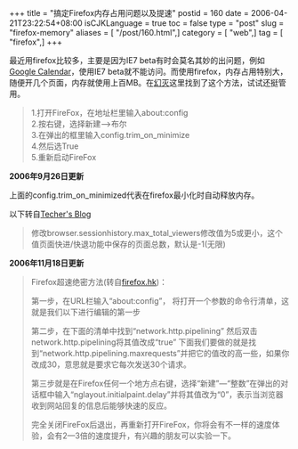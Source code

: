 +++
title = "搞定Firefox内存占用问题以及提速"
postid = 160
date = 2006-04-21T23:22:54+08:00
isCJKLanguage = true
toc = false
type = "post"
slug = "firefox-memory"
aliases = [ "/post/160.html",]
category = [ "web",]
tag = [ "firefox",]
+++


最近用firefox比较多，主要是因为IE7
beta有时会莫名其妙的出问题，例如[Google
Calendar](http://Calendar.google.com)，使用IE7
beta就不能访问。而使用firefox，内存占用特别大，随便开几个页面，内存就使用上百MB。在[幻灭](http://www.kenwong.cn/post/easy-hack-to-reduce-firefox-ram-usage.html)这里找到了这个方法，试试还挺管用。

> 1.打开FireFox，在地址栏里输入about:config  
>  2.按右键，选择新建——\>布尔  
>  3.在弹出的框里输入config.trim\_on\_minimize  
>  4.然后选True  
>  5.重新启动FireFox

**2006年9月26日更新**

上面的config.trim\_on\_minimized代表在firefox最小化时自动释放内存。

以下转自[Techer's Blog](http://blog.donews.com/e2005)

> 修改browser.sessionhistory.max\_total\_viewers修改值为5或更小，这个值页面快进/快退功能中保存的页面总数，默认是-1(无限)

**2006年11月18日更新**

> Firefox超速绝密方法(转自[firefox.hk](http://www.firefox.hk/1047.html))：
>
> 第一步，在URL栏输入“about:config”，
> 将打开一个参数的命令行清单，这就是我们以下进行编辑的第一步
>
> 第二步，在下面的清单中找到“network.http.pipelining”
> 然后双击network.http.pipelining将其值改成“true”
> 下面我们要做的就是找到“network.http.pipelining.maxrequests”并把它的值改的高一些，如果你改成30，意思就是要求它每次发送30个请求。
>
> 第三步就是在Firefox任何一个地方点右键，选择“新建”—“整数”在弹出的对话框中输入“nglayout.initialpaint.delay”并将其值改为“0”，表示当浏览器收到网站回复的信息后能够快速的反应。
>
> 完全关闭FireFox后退出，再重新打开FireFox，你将会有不一样的速度体验，会有2—3倍的速度提升，有兴趣的朋友可以实验一下。

